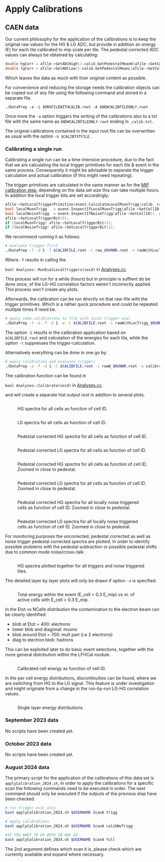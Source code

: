 # Apply Calibrations

## CAEN data

Our current philosophy for the application of the calibrations is to keep the original raw values for the HG & LG ADC, but provide in addition an energy (E) for each tile calibrated to mip scale per tile. The pedestal corrected ADC values can always be obtained by calculating:

```cpp
double hgCorr = aTile->GetADCHigh()-calib.GetPedestalMeanH(aTile->GetCellID());
double lgCorr = aTile->GetADCLow()-calib.GetPedestalMeanL(aTile->GetCellID());
```

Which leaves the data as much with their original content as possible.&#x20;

For convenience and reducing the storage needs the calibration objects can be copied out of any file using the following command and stored in a separate file.

```
./DataPrep -a -i $ORGFILEWITHCALIB.root -A $NEWCALIBFILEONLY.root
```

Once more the `-a` option triggers the writing of the calibrations also to a txt file  with the same name as `$NEWCALIBFILEONLY.root` ending in `_calib.txt.`

The original calibrations contained in the input root file can be overwritten as usual with the option `-k $CALIBTXTFILE.`

### Calibrating a single run

Calibrating a single run can be a time intensive procedure, due to the fact that we are calculating the local trigger primitives for each tile & event in the same process. Consequently it might be advisable to separate the trigger calculation and actual calibration (if this might need repeating).&#x20;

The trigger primitives are calculated in the same manner as for the [MIP calibration step](mip-calibration.md#step-1), depending on the data set size this can take multiple hours. In addition the local trigger bits are set accordingly:

```cpp
aTile->SetLocalTriggerPrimitive(event.CalculateLocalMuonTrigg(calib, rand, aTile->GetCellID(), localTriggerTiles, avLGHGCorr));
bool localMuonTrigg   = event.InspectIfLocalMuonTrigg(aTile->GetCellID(), averageScale, factorMinTrigg, factorMaxTrigg);
bool localNoiseTrigg  = event.InspectIfNoiseTrigg(aTile->GetCellID(), averageScale, factorMinTriggNoise);
aTile->SetLocalTriggerBit(0);
if (localMuonTrigg) aTile->SetLocalTriggerBit(1);
if (localNoiseTrigg) aTile->SetLocalTriggerBit(2);
```

We recommend running it as follows:

```sh
# evaluate trigger first
./DataPrep -f -d 1 -T $CALIBFILE.root -i raw_$RUNNR.root -o rawWithLocTrigg_$RUNNR.root 
```

Where `-T` results in calling the&#x20;

`bool Analyses::RunEvalLocalTriggers(void)` in [Analyses.cc](https://github.com/eic/epic-lfhcal-tbana/blob/main/NewStructure/Analyses.cc).

This process will run for a while (hours) but in principle is suffient do be done once, of the LG-HG correlation factors weren't incorrectly applied. This process won't create any plots.

Afterwards, the calibration can be run directly on that raw-file wiht the trigger primitives. Which is a rather quick procedure and could be repeated multiple times if need be.

```sh
# apply same calibrations to file with local trigger eval
./DataPrep -t -e -f -d 1 -a -C $CALIBFILE.root -i rawWithLocTrigg_$RUNNR.root -o calibrated_Run_$RUNNR.root -O $PLOTDIR -r $RUNLIST
```

The option `-C` results in the calibration application based on `$CALIBFILE.root`  and calculation of the energies for each tile, while the option `-t` suppresses the trigger-calculation.

Alternatively everything can be done in one go by:

```sh
# apply calibration and evaluate triggers
./DataPrep -e -f -d 1 -C $CALIBFILE.root -i rawW_$RUNNR.root -o calibrated_Run_$RUNNR.root -O $PLOTDIR -r $RUNLIST
```

The calibration function can be found in&#x20;

`bool Analyses::Calibrate(void)` in [Analyses.cc](https://github.com/eic/epic-lfhcal-tbana/blob/main/NewStructure/Analyses.cc).

and will create a separate hist output root in addition to several plots.&#x20;

<div><figure><img src="../.gitbook/assets/HG (1).png" alt=""><figcaption><p>HG spectra for all cells as function of cell ID.</p></figcaption></figure> <figure><img src="../.gitbook/assets/LG (1).png" alt=""><figcaption><p>LG spectra for all cells as function of cell ID.</p></figcaption></figure></div>

<div><figure><img src="../.gitbook/assets/HGCorr (1).png" alt=""><figcaption><p>Pedestal corrected HG spectra for all cells as function of cell ID.</p></figcaption></figure> <figure><img src="../.gitbook/assets/LGCorr (1).png" alt=""><figcaption><p>Pedestal corrected LG spectra for all cells as function of cell ID.</p></figcaption></figure></div>

<div><figure><img src="../.gitbook/assets/HGCorr_zoomed.png" alt=""><figcaption><p>Pedestal corrected HG spectra for all cells as function of cell ID. Zoomed in close to pedestal.</p></figcaption></figure> <figure><img src="../.gitbook/assets/LGCorr_zoomed.png" alt=""><figcaption><p>Pedestal corrected LG spectra for all cells as function of cell ID. Zoomed in close to pedestal.</p></figcaption></figure></div>

<div><figure><img src="../.gitbook/assets/HGCorr_Noise.png" alt=""><figcaption><p>Pedestal corrected HG spectra for all locally noise triggered cells as function of cell ID. Zoomed in close to pedestal.</p></figcaption></figure> <figure><img src="../.gitbook/assets/LGCorr_Noise.png" alt=""><figcaption><p>Pedestal corrected LG spectra for all locally noise triggered cells as function of cell ID. Zoomed in close to pedestal.</p></figcaption></figure></div>

For monitoring purposes the uncorrected, pedestal corrected as well as noise trigger pedestal corrected spectra are plotted. In order to identify possible problems with the pedestal subtraction or possible pedestal shifts due to common mode noise/cross-talk.

<figure><img src="../.gitbook/assets/NoiseTrigg_HG_Layer11.png" alt=""><figcaption><p>HG spectra plotted together for all triggers and noise triggered tiles. </p></figcaption></figure>

The detailed layer by layer plots will only be drawn if option `-e` is specified.

<figure><img src="../.gitbook/assets/EnergyTotalVsNCells (1).png" alt=""><figcaption><p>Total energy within the event (E_cell > 0.3 E_mip) vs nr. of active cells with E_cell > 0.3 E_mip. </p></figcaption></figure>

In the Etot vs NCells distribution the contamination to the electron beam can be clearly identified:

* blob at Etot = 400: electrons
* lower blob and diagonal: muons
* blob around Etot = 700: mult part (i.e 2 electrons)
* diag to electron blob: hadrons

This can be exploited later to do basic event selections, together with the more general distribution within the LFHCal module.&#x20;

<figure><img src="../.gitbook/assets/EnergyVsCellID (1).png" alt=""><figcaption><p>Calibrated cell energy as function of cell ID.</p></figcaption></figure>

In the per cell energy distributions, discontinuities can be found, where we are switching from HG to the LG signal. This feature is under investigation and might originate from a change in the run-by-run LG-HG correlation values.

<figure><img src="../.gitbook/assets/Spectra_Comb_Layer04.png" alt=""><figcaption><p>Single layer energy distributions.</p></figcaption></figure>

### September 2023 data

No scripts have been created yet.



### October 2023 data

No scripts have been created yet.



### August 2024 data

The primary script for the application of the calibrations of this data set is `applyCalibration_2024.sh`, in order to apply the calibrations for a specific scan the following commands need to be executed in order. The next command should only be executed if the outputs of the previous step have been checked.&#x20;

```sh
# run trigger eval only
bash applyCalibration_2024.sh $USERNAME ScanA trigg

# apply calibrations
bash applyCalibration_2024.sh $USERNAME ScanA calibNoTrigg

#IF YOU WANT TO DO BOTH IN ONE GO
bash applyCalibration_2024.sh $USERNAME ScanA full
```

The 2nd argument defines which scan it is, please check which are currently available and expand where necessary.
